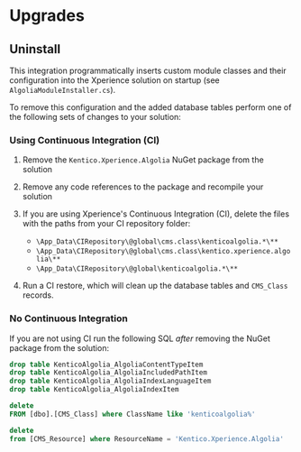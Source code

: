 # Upgrades

## Uninstall

This integration programmatically inserts custom module classes and their configuration into the Xperience solution on startup (see `AlgoliaModuleInstaller.cs`).

To remove this configuration and the added database tables perform one of the following sets of changes to your solution:

### Using Continuous Integration (CI)

1. Remove the `Kentico.Xperience.Algolia` NuGet package from the solution
1. Remove any code references to the package and recompile your solution
1. If you are using Xperience's Continuous Integration (CI), delete the files with the paths from your CI repository folder:

   - `\App_Data\CIRepository\@global\cms.class\kenticoalgolia.*\**`
   - `\App_Data\CIRepository\@global\cms.class\kentico.xperience.algolia\**`
   - `\App_Data\CIRepository\@global\kenticoalgolia.*\**`

1. Run a CI restore, which will clean up the database tables and `CMS_Class` records.

### No Continuous Integration

If you are not using CI run the following SQL _after_ removing the NuGet package from the solution:

```sql
drop table KenticoAlgolia_AlgoliaContentTypeItem
drop table KenticoAlgolia_AlgoliaIncludedPathItem
drop table KenticoAlgolia_AlgoliaIndexLanguageItem
drop table KenticoAlgolia_AlgoliaIndexItem

delete
FROM [dbo].[CMS_Class] where ClassName like 'kenticoalgolia%'

delete
from [CMS_Resource] where ResourceName = 'Kentico.Xperience.Algolia'
```
